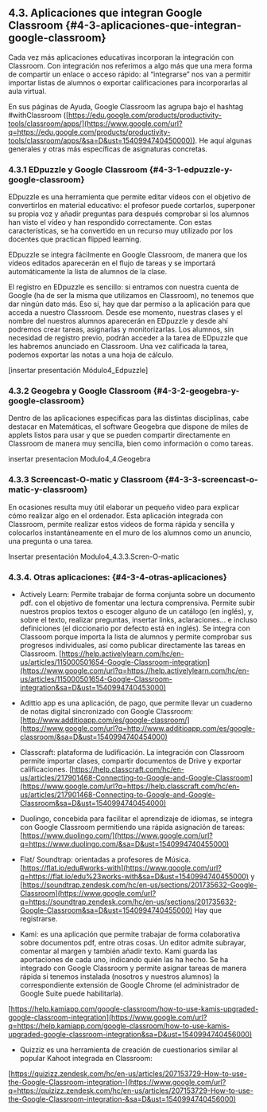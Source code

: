 ## 4.3\. Aplicaciones que integran Google Classroom {#4-3-aplicaciones-que-integran-google-classroom}

Cada vez más aplicaciones educativas incorporan la integración con Classroom. Con integración nos referimos a algo más que una mera forma de compartir un enlace o acceso rápido: al “integrarse” nos van a permitir importar listas de alumnos o exportar calificaciones para incorporarlas al aula virtual.

En sus páginas de Ayuda, Google Classroom las agrupa bajo el hashtag #withClassroom ([https://edu.google.com/products/productivity-tools/classroom/apps/](https://www.google.com/url?q=https://edu.google.com/products/productivity-tools/classroom/apps/&sa=D&ust=1540994740450000)). He aquí algunas generales y otras más específicas de asignaturas concretas.

### 4.3.1 EDpuzzle y Google Classroom {#4-3-1-edpuzzle-y-google-classroom}

EDpuzzle es una herramienta que permite editar vídeos con el objetivo de convertirlos en material educativo: el profesor puede cortarlos, superponer su propia voz y añadir preguntas para después comprobar si los alumnos han visto el vídeo y han respondido correctamente.  Con estas características, se ha convertido en un recurso muy utilizado por los docentes que practican flipped learning.  

EDpuzzle se integra fácilmente en Google Classroom, de manera que los vídeos editados aparecerán en el flujo de tareas y se importará automáticamente la lista de alumnos de la clase.

El registro en EDpuzzle es sencillo: si entramos con nuestra cuenta de Google (ha de ser la misma que utilizamos en Classroom), no tenemos que dar ningún dato más. Eso sí, hay que dar permiso a la aplicación para que acceda a nuestro Classroom. Desde ese momento, nuestras clases y el nombre del nuestros alumnos aparecerán en EDpuzzle y desde ahí podremos crear tareas, asignarlas y monitorizarlas. Los alumnos, sin necesidad de registro previo, podrán acceder a la tarea de EDpuzzle que les habremos anunciado en Classroom. Una vez calificada la tarea, podemos exportar las notas a una hoja de cálculo.

[insertar presentación Módulo4_Edpuzzle]

### 4.3.2 Geogebra y Google Classroom {#4-3-2-geogebra-y-google-classroom}

Dentro de las aplicaciones específicas para las distintas disciplinas, cabe destacar en Matemáticas, el software Geogebra que dispone de miles de applets listos para usar y que se pueden compartir directamente en Classroom de manera muy sencilla, bien como información o como tareas.

insertar presentacion Modulo4_4.Geogebra

### 4.3.3 Screencast-O-matic y Classroom {#4-3-3-screencast-o-matic-y-classroom}

En ocasiones resulta muy útil elaborar un pequeño video para explicar cómo realizar algo en el ordenador. Esta aplicación integrada con Classroom, permite realizar estos videos de forma rápida y sencilla y colocarlos instantáneamente en el muro de los alumnos como un anuncio, una pregunta o una tarea.

Insertar presentación Modulo4_4.3.3.Scren-O-matic

### 4.3.4\. Otras aplicaciones:  {#4-3-4-otras-aplicaciones}

*   Actively Learn: Permite trabajar de forma conjunta sobre un documento pdf. con el objetivo de fomentar una lectura comprensiva. Permite subir nuestros propios textos o escoger alguno de un catálogo (en inglés), y, sobre el texto, realizar preguntas, insertar links, aclaraciones... e incluso definiciones (el diccionario por defecto está en inglés). Se integra con Classoom porque importa la lista de alumnos y permite comprobar sus progresos individuales, así como publicar directamente las tareas en Classroom. [https://help.activelylearn.com/hc/en-us/articles/115000501654-Google-Classroom-integration](https://www.google.com/url?q=https://help.activelylearn.com/hc/en-us/articles/115000501654-Google-Classroom-integration&sa=D&ust=1540994740453000) 

*   Adittio app es una aplicación, de pago, que permite llevar un cuaderno de notas digital sincronizado con Google Classroom: [http://www.additioapp.com/es/google-classroom/](https://www.google.com/url?q=http://www.additioapp.com/es/google-classroom/&sa=D&ust=1540994740454000)

*   Classcraft: plataforma de ludificación. La integración con Classroom permite importar clases, compartir documentos de Drive y exportar calificaciones. [https://help.classcraft.com/hc/en-us/articles/217901468-Connecting-to-Google-and-Google-Classroom](https://www.google.com/url?q=https://help.classcraft.com/hc/en-us/articles/217901468-Connecting-to-Google-and-Google-Classroom&sa=D&ust=1540994740454000) 

*   Duolingo, concebida para facilitar el aprendizaje de idiomas, se integra con Google Classroom permitiendo una rápida asignación de tareas: [https://www.duolingo.com/](https://www.google.com/url?q=https://www.duolingo.com/&sa=D&ust=1540994740455000)

*   Flat/ Soundtrap: orientadas a profesores de Música. [https://flat.io/edu#works-with](https://www.google.com/url?q=https://flat.io/edu%23works-with&sa=D&ust=1540994740455000)  y [https://soundtrap.zendesk.com/hc/en-us/sections/201735632-Google-Classroom](https://www.google.com/url?q=https://soundtrap.zendesk.com/hc/en-us/sections/201735632-Google-Classroom&sa=D&ust=1540994740455000)  Hay que registrarse.

*   Kami: es una aplicación que permite trabajar de forma colaborativa sobre documentos pdf, entre otras cosas. Un editor admite subrayar, comentar al margen y también añadir texto. Kami guarda las aportaciones de cada uno, indicando quién las ha hecho. Se ha integrado con Google Classroom y permite asignar tareas de manera rápida si tenemos instalada (nosotros y nuestros alumnos) la correspondiente extensión de Google Chrome (el administrador de Google Suite puede habilitarla).

[https://help.kamiapp.com/google-classroom/how-to-use-kamis-upgraded-google-classroom-integration](https://www.google.com/url?q=https://help.kamiapp.com/google-classroom/how-to-use-kamis-upgraded-google-classroom-integration&sa=D&ust=1540994740456000) 

*   Quizziz es una herramienta de creación de cuestionarios similar al popular Kahoot integrada en Classroom:

[https://quizizz.zendesk.com/hc/en-us/articles/207153729-How-to-use-the-Google-Classroom-integration-](https://www.google.com/url?q=https://quizizz.zendesk.com/hc/en-us/articles/207153729-How-to-use-the-Google-Classroom-integration-&sa=D&ust=1540994740456000)